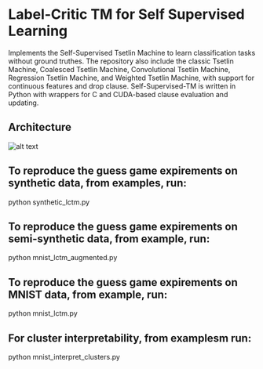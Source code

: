 # Label-Critic TM for Self Supervised Learning
Implements the Self-Supervised Tsetlin Machine to learn classification tasks without ground truthes. The repository also include the classic Tsetlin Machine, Coalesced Tsetlin Machine, Convolutional Tsetlin Machine, Regression Tsetlin Machine, and Weighted Tsetlin Machine, with support for continuous features and drop clause. Self-Supervised-TM is written in Python with wrappers for C and CUDA-based clause evaluation and updating.

## Architecture

![alt text](https://github.com/[ahmed-abouzeid]/[Label-Critic]/[main]/0001.jpg?raw=true)


## To reproduce the guess game expirements on synthetic data, from examples, run:

python synthetic_lctm.py

## To reproduce the guess game expirements on semi-synthetic data, from example, run:

python mnist_lctm_augmented.py

## To reproduce the guess game expirements on MNIST data, from example, run:

python mnist_lctm.py

## For cluster interpretability, from examplesm run:

python mnist_interpret_clusters.py


